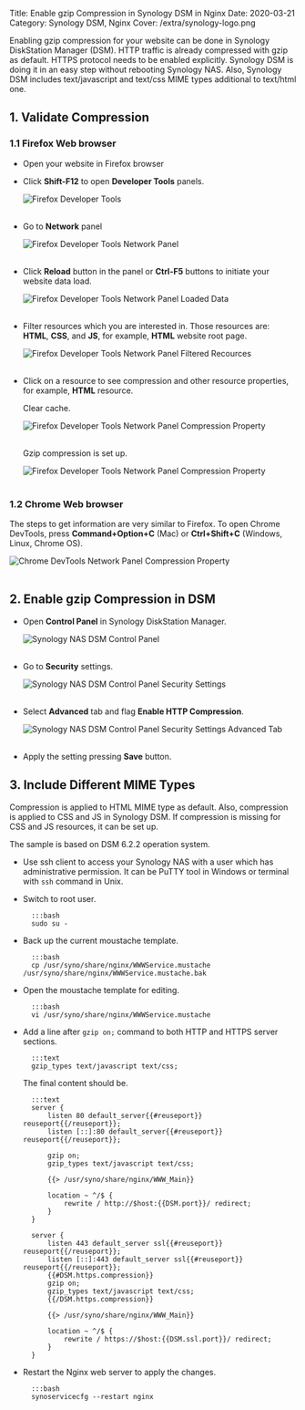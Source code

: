 Title: Enable gzip Compression in Synology DSM in Nginx
Date: 2020-03-21
Category: Synology DSM, Nginx
Cover: /extra/synology-logo.png

Enabling gzip compression for your website can be done in Synology DiskStation Manager (DSM). HTTP traffic is already compressed with gzip as default. HTTPS protocol needs to be enabled explicitly. Synology DSM is doing it in an easy step without rebooting Synology NAS. Also, Synology DSM includes text/javascript and text/css MIME types additional to text/html one.

## 1. Validate Compression

### 1.1 Firefox Web browser

* Open your website in Firefox browser 

* Click **Shift-F12** to open **Developer Tools** panels.

    ![Firefox Developer Tools]({static}/images/enable-gzip-compression-in-synology-nas-in-nginx/firefox-developer-tools-panels.png)</br></br>

* Go to **Network** panel

    ![Firefox Developer Tools Network Panel]({static}/images/enable-gzip-compression-in-synology-nas-in-nginx/firefox-network-panel.png)</br></br>

* Click **Reload** button in the panel or **Ctrl-F5** buttons to initiate your website data load.

    ![Firefox Developer Tools Network Panel Loaded Data]({static}/images/enable-gzip-compression-in-synology-nas-in-nginx/firefox-website-loaded-data.png)</br></br>

* Filter resources which you are interested in. Those resources are: **HTML**, **CSS**, and **JS**, for example, **HTML** website root page.

    ![Firefox Developer Tools Network Panel Filtered Recources]({static}/images/enable-gzip-compression-in-synology-nas-in-nginx/firefox-network-panel-filter-html.png)</br></br>

* Click on a resource to see compression and other resource properties, for example, **HTML** resource.
    
    Clear cache.

    ![Firefox Developer Tools Network Panel Compression Property]({static}/images/enable-gzip-compression-in-synology-nas-in-nginx/firefox-clear-cache.png)</br></br>

    Gzip compression is set up.

    ![Firefox Developer Tools Network Panel Compression Property]({static}/images/enable-gzip-compression-in-synology-nas-in-nginx/firefox-html-resource-compression.png)</br></br>

### 1.2 Chrome Web browser

The steps to get information are very similar to Firefox. To open Chrome DevTools, press **Command+Option+C** (Mac) or **Ctrl+Shift+C** (Windows, Linux, Chrome OS).

![Chrome DevTools Network Panel Compression Property]({static}/images/enable-gzip-compression-in-synology-nas-in-nginx/chrome-html-resource-compression.png)</br></br>

## 2. Enable gzip Compression in DSM

* Open **Control Panel** in Synology DiskStation Manager.

    ![Synology NAS DSM Control Panel]({static}/images/enable-gzip-compression-in-synology-nas-in-nginx/synology-diskstation-control-panel.png)</br></br>

* Go to **Security** settings.

    ![Synology NAS DSM Control Panel Security Settings]({static}/images/enable-gzip-compression-in-synology-nas-in-nginx/synology-diskstation-security.png)</br></br>

* Select **Advanced** tab and flag **Enable HTTP Compression**.

    ![Synology NAS DSM Control Panel Security Settings Advanced Tab]({static}/images/enable-gzip-compression-in-synology-nas-in-nginx/synology-diskstation-security-enable-http-compression.png)</br></br>

* Apply the setting pressing **Save** button.

## 3. Include Different MIME Types

Compression is applied to HTML MIME type as default. Also, compression is applied to CSS and JS in Synology DSM. If compression is missing for CSS and JS resources, it can be set up.

The sample is based on DSM 6.2.2 operation system.

* Use ssh client to access your Synology NAS with a user which has administrative permission. It can be PuTTY tool in Windows or terminal with `ssh` command in Unix. 

* Switch to root user.

        :::bash
        sudo su -

* Back up the current moustache template.

        :::bash
        cp /usr/syno/share/nginx/WWWService.mustache /usr/syno/share/nginx/WWWService.mustache.bak

* Open the moustache template for editing.

        :::bash
        vi /usr/syno/share/nginx/WWWService.mustache

* Add a line after `gzip on;` command to both HTTP and HTTPS server sections.

        :::text
        gzip_types text/javascript text/css;


    The final content should be.

        :::text
        server {
            listen 80 default_server{{#reuseport}} reuseport{{/reuseport}};
            listen [::]:80 default_server{{#reuseport}} reuseport{{/reuseport}};

            gzip on;
            gzip_types text/javascript text/css;

            {{> /usr/syno/share/nginx/WWW_Main}}

            location ~ ^/$ {
                rewrite / http://$host:{{DSM.port}}/ redirect;
            }
        }

        server {
            listen 443 default_server ssl{{#reuseport}} reuseport{{/reuseport}};
            listen [::]:443 default_server ssl{{#reuseport}} reuseport{{/reuseport}};
            {{#DSM.https.compression}}
            gzip on;
            gzip_types text/javascript text/css;
            {{/DSM.https.compression}}

            {{> /usr/syno/share/nginx/WWW_Main}}

            location ~ ^/$ {
                rewrite / https://$host:{{DSM.ssl.port}}/ redirect;
            }
        }

* Restart the Nginx web server to apply the changes.

        :::bash
        synoservicecfg --restart nginx
